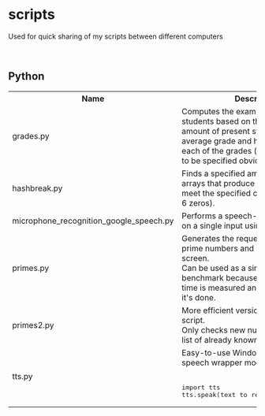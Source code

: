 # scripts
Used for quick sharing of my scripts between different computers

<br>

## Python
<table>
  <tr>
    <th>Name</th>
    <th>Description</th>
  </tr>
  <tr>
    <td>grades.py</td>
    <td>
      Computes the exam grades of all students based on the knowledge of the amount of present students, the average grade and how many pupils got each of the grades (not all grades have to be specified obviously).
    </td>
  </tr>
  <tr>
    <td>hashbreak.py</td>
    <td>
      Finds a specified amount (5) byte arrays that produce MD5 hashes that meet the specified condition (begin with 6 zeros).
    </td>
  </tr>
  <tr>
    <td>microphone_recognition_google_speech.py</td>
    <td>
      Performs a speech-to-text conversion on a single input using Google Speech.
    </td>
  </tr>
  <tr>
    <td>primes.py</td>
    <td>
      Generates the requested amount of prime numbers and prints them to screen.<br>
      Can be used as a single-core CPU benchmark because the computation time is measured and displayed when it's done.
    </td>
  </tr>
  <tr>
    <td>primes2.py</td>
    <td>
      More efficient version of the python.py script.<br>
      Only checks new numbers against the list of already known prime numbers.
    </td>
  </tr>
  <tr>
    <td>tts.py</td>
    <td>
      Easy-to-use Windows/Linux text-to-speech wrapper module.<br><br>
      <pre>import tts<br>tts.speak(text to read [, voice index])</pre>
    </td>
  </tr>
</table>
